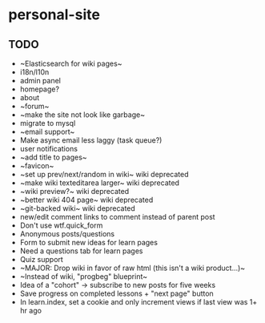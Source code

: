 # personal-site

## TODO
- ~Elasticsearch for wiki pages~
- i18n/l10n
- admin panel
- homepage?
- about
- ~forum~
- ~make the site not look like garbage~
- migrate to mysql
- ~email support~
- Make async email less laggy (task queue?)
- user notifications
- ~add title to pages~
- ~favicon~
- ~set up prev/next/random in wiki~ wiki deprecated
- ~make wiki texteditarea larger~ wiki deprecated
- ~wiki preview?~ wiki deprecated
- ~better wiki 404 page~ wiki deprecated
- ~git-backed wiki~ wiki deprecated
- new/edit comment links to comment instead of parent post
- Don't use wtf.quick_form
- Anonymous posts/questions
- Form to submit new ideas for learn pages
- Need a questions tab for learn pages
- Quiz support
- ~MAJOR: Drop wiki in favor of raw html (this isn't a wiki product...)~
- ~Instead of wiki, "progbeg" blueprint~
- Idea of a "cohort" -> subscribe to new posts for five weeks
- Save progress on completed lessons + "next page" button
- In learn.index, set a cookie and only increment views if last view was 1+ hr ago
